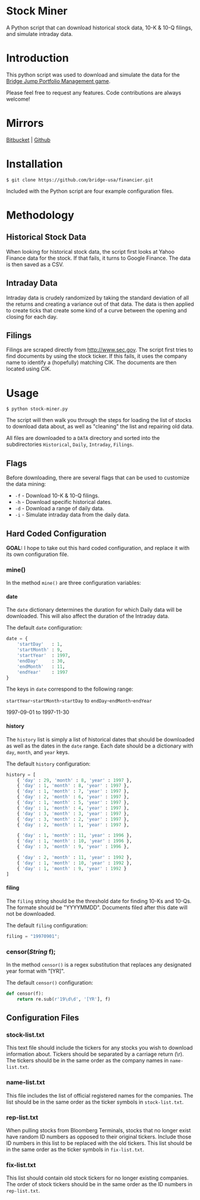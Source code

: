 Stock Miner
===========

A Python script that can download historical stock data, 10-K &  10-Q filings,
and simulate intraday data.

# Introduction

This python script was used to download and simulate the data for the [Bridge
Jump Portfolio Management game](http://jump.bridge-usa.com).

Please feel free to request any features.  Code contributions are always welcome!

# Mirrors
[Bitbucket](https://bitbucket.org/bridge-usa/financier) |
[Github](https://github.com/bridge-usa/financier)

# Installation
```
$ git clone https://github.com/bridge-usa/financier.git
```

Included with the Python script are four example configuration files.

# Methodology

## Historical Stock Data
When looking for historical stock data, the script first looks at Yahoo Finance
data for the stock.  If that fails, it turns to Google Finance.  The data is then
saved as a CSV.

## Intraday Data
Intraday data is crudely randomized by taking the standard deviation of all the
returns and creating a variance out of that data.  The data is then applied to
create ticks that create some kind of a curve between the opening and closing for
each day.

## Filings
Filings are scraped directly from http://www.sec.gov.  The script first tries to
find documents by using the stock ticker.  If this fails, it uses the company name
to identify a (hopefully) matching CIK.  The documents are then located using CIK.

# Usage
```
$ python stock-miner.py
```

The script will then walk you through the steps for loading the list of stocks
to download data about, as well as "cleaning" the list and repairing old data.

All files are downloaded to a `DATA` directory and sorted into the subdirectories
`Historical`, `Daily`, `Intraday`, `Filings`.

## Flags
Before downloading, there are several flags that can be used to customize the
data mining:

* `-f` - Download 10-K & 10-Q filings.
* `-h` - Download specific historical dates.
* `-d` - Download a range of daily data.
* `-i` - Simulate intraday data from the daily data.

## Hard Coded Configuration
__GOAL:__ I hope to take out this hard coded configuration, and replace it with
its own configuration file.

### mine()
In the method `mine()` are three configuration variables:

#### date
The `date` dictionary determines the duration for which Daily data will be downloaded.
This will also affect the duration of the Intraday data.

The default `date` configuration:
```python
date = {
    'startDay'   : 1,
    'startMonth' : 9,
    'startYear'  : 1997,
    'endDay'     : 30,
    'endMonth'   : 11,
    'endYear'    : 1997
}
```

The keys in `date` correspond to the following range:

`startYear`-`startMonth`-`startDay` to `endDay`-`endMonth`-`endYear`

1997-09-01 to 1997-11-30

#### history
The `history` list is simply a list of historical dates that should be downloaded
as well as the dates in the `date` range.  Each date should be a dictionary
with `day`, `month`, and `year` keys.

The default `history` configuration:
```python
history = [
    { 'day' : 29, 'month' : 8, 'year' : 1997 },
    { 'day' : 1, 'month' : 8, 'year' : 1997 },
    { 'day' : 1, 'month' : 7, 'year' : 1997 },
    { 'day' : 2, 'month' : 6, 'year' : 1997 },
    { 'day' : 1, 'month' : 5, 'year' : 1997 },
    { 'day' : 1, 'month' : 4, 'year' : 1997 },
    { 'day' : 3, 'month' : 3, 'year' : 1997 },
    { 'day' : 3, 'month' : 2, 'year' : 1997 },
    { 'day' : 2, 'month' : 1, 'year' : 1997 },

    { 'day' : 1, 'month' : 11, 'year' : 1996 },
    { 'day' : 1, 'month' : 10, 'year' : 1996 },
    { 'day' : 3, 'month' : 9, 'year' : 1996 },

    { 'day' : 2, 'month' : 11, 'year' : 1992 },
    { 'day' : 1, 'month' : 10, 'year' : 1992 },
    { 'day' : 1, 'month' : 9, 'year' : 1992 }
]
```

#### filing
The `filing` string should be the threshold date for finding 10-Ks and 10-Qs.
The formate should be "YYYYMMDD". Documents filed after this date will not be
downloaded.

The default `filing` configuration:
```python
filing = "19970901";
```

### censor(_String_ f);
In the method `censor()` is a regex substitution that replaces any designated
year format with "[YR]".

The default `censor()` configuration:
```python
def censor(f):
    return re.sub(r'19\d\d', '[YR'], f)
```

## Configuration Files

### stock-list.txt
This text file should include the tickers for any stocks you wish to download
information about.  Tickers should be separated by a carriage return (\r).  The
tickers should be in the same order as the company names in `name-list.txt`.

### name-list.txt
This file includes the list of official registered names for the companies.
The list should be in the same order as the ticker symbols in `stock-list.txt`.

### rep-list.txt
When pulling stocks from Bloomberg Terminals, stocks that no longer exist have
random ID numbers as opposed to their original tickers.  Include those ID numbers
in this list to be replaced with the old tickers.  This list should be in the
same order as the ticker symbols in `fix-list.txt`.

### fix-list.txt
This list should contain old stock tickers for no longer existing companies.  The
order of stock tickers should be in the same order as the ID numbers in
`rep-list.txt`.
